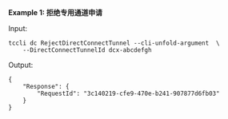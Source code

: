 **Example 1: 拒绝专用通道申请**



Input: 

```
tccli dc RejectDirectConnectTunnel --cli-unfold-argument  \
    --DirectConnectTunnelId dcx-abcdefgh
```

Output: 
```
{
    "Response": {
        "RequestId": "3c140219-cfe9-470e-b241-907877d6fb03"
    }
}
```

